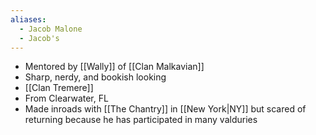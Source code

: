 ```yaml
---
aliases:
  - Jacob Malone
  - Jacob's
---
```

- Mentored by [[Wally]] of [[Clan Malkavian]]
- Sharp, nerdy, and bookish looking
- [[Clan Tremere]]
- From Clearwater, FL
- Made inroads with [[The Chantry]] in [[New York|NY]] but scared of returning because he has participated in many valduries